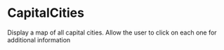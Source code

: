 # CapitalCities
Display a map of all capital cities. Allow the user to click on each one for additional information
